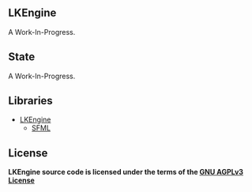 ## LKEngine

A Work-In-Progress. 

## State

A Work-In-Progress.

## Libraries
* [LKEngine](https://github.com/lakomoor/lkengine)
  * [SFML](https://github.com/LakoMoor/SFML)

## License

**LKEngine source code is licensed under the terms of the [GNU AGPLv3 License](https://github.com/lakomoor/lkengine/license)**
